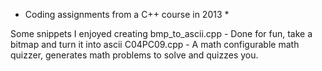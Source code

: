 * Coding assignments from a C++ course in 2013 *

Some snippets I enjoyed creating
bmp_to_ascii.cpp - Done for fun, take a bitmap and turn it into ascii
C04PC09.cpp - A math configurable math quizzer, generates math problems to solve and quizzes you.

